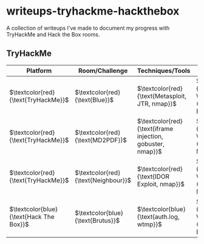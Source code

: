 # writeups-tryhackme-hackthebox
A collection of writeups I've made to document my progress with TryHackMe and Hack the Box rooms.

## TryHackMe

| Platform   | Room/Challenge         | Techniques/Tools                        | PDF Link                          |
|------------|------------------------|-----------------------------------------|-----------------------------------|
| $\textcolor{red}{\text{TryHackMe}}$   | $\textcolor{red}{\text{Blue}}$                   | $\textcolor{red}{\text{Metasploit, JTR, nmap}}$                   | $\textcolor{red}{[\text{Blue Writeup}](TryHackMe-Blue.pdf)}$ |
| $\textcolor{red}{\text{TryHackMe}}$   | $\textcolor{red}{\text{MD2PDF}}$                 | $\textcolor{red}{\text{iframe injection, gobuster, nmap}}$         | $\textcolor{red}{[\text{MD2PDF Writeup}](TryHackMe-MD2PDF.pdf)}$ |
| $\textcolor{red}{\text{TryHackMe}}$   | $\textcolor{red}{\text{Neighbour}}$              | $\textcolor{red}{\text{IDOR Exploit, nmap}}$                       | $\textcolor{red}{[\text{Neighbour Writeup}](TryHackMe-Neighbour.pdf)}$ |
| $\textcolor{blue}{\text{Hack The Box}}$ | $\textcolor{blue}{\text{Brutus}}$                | $\textcolor{blue}{\text{auth.log, wtmp}}$                           | $\textcolor{blue}{[\text{Brutus Writeup}](HackTheBox-Brutus.pdf)}$ |